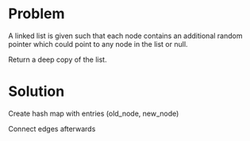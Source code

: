 Problem
===
A linked list is given such that each node contains an additional random pointer which could point to any node in the list or null.

Return a deep copy of the list.

Solution
===

Create hash map with entries (old\_node, new_node)

Connect edges afterwards